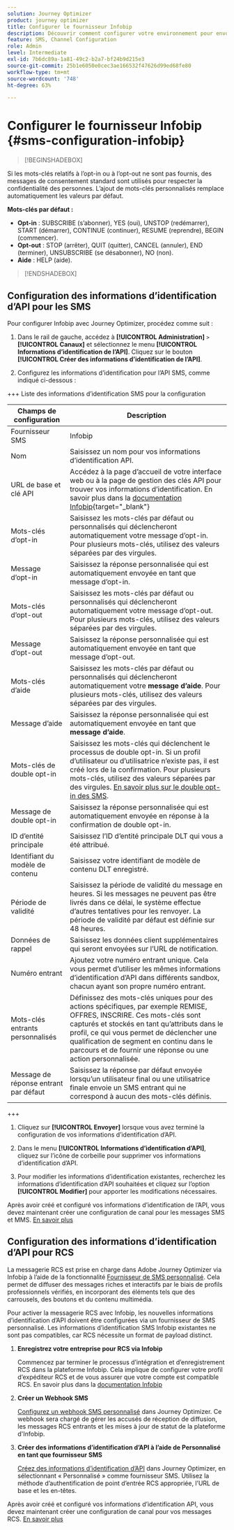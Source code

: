 ```yaml
---
solution: Journey Optimizer
product: journey optimizer
title: Configurer le fournisseur Infobip
description: Découvrir comment configurer votre environnement pour envoyer des messages SMS et MMS avec Journey Optimizer avec Infobip
feature: SMS, Channel Configuration
role: Admin
level: Intermediate
exl-id: 7b6dc89a-1a81-49c2-b2a7-bf24b9d215e3
source-git-commit: 25b1e6050e0cec3ae166532f47626d99ed68fe80
workflow-type: tm+mt
source-wordcount: '748'
ht-degree: 63%

---
```


# Configurer le fournisseur Infobip {#sms-configuration-infobip}

>[!BEGINSHADEBOX]

Si les mots-clés relatifs à l’opt-in ou à l’opt-out ne sont pas fournis, des messages de consentement standard sont utilisés pour respecter la confidentialité des personnes. L’ajout de mots-clés personnalisés remplace automatiquement les valeurs par défaut.

**Mots-clés par défaut :**

* **Opt-in** : SUBSCRIBE (s’abonner), YES (oui), UNSTOP (redémarrer), START (démarrer), CONTINUE (continuer), RESUME (reprendre), BEGIN (commencer).
* **Opt-out** : STOP (arrêter), QUIT (quitter), CANCEL (annuler), END (terminer), UNSUBSCRIBE (se désabonner), NO (non).
* **Aide** : HELP (aide).

>[!ENDSHADEBOX]

## Configuration des informations d’identification d’API pour les SMS

Pour configurer Infobip avec Journey Optimizer, procédez comme suit :

1. Dans le rail de gauche, accédez à **[!UICONTROL Administration]** `>` **[!UICONTROL Canaux]** et sélectionnez le menu **[!UICONTROL Informations d’identification de l’API]**. Cliquez sur le bouton **[!UICONTROL Créer des informations d’identification de l’API]**.

1. Configurez les informations d’identification pour l’API SMS, comme indiqué ci-dessous :

+++ Liste des informations d’identification SMS pour la configuration

   | Champs de configuration | Description |
   |---|---|    
   | Fournisseur SMS | Infobip |
   | Nom | Saisissez un nom pour vos informations d’identification API. |
   | URL de base et clé API | Accédez à la page d’accueil de votre interface web ou à la page de gestion des clés API pour trouver vos informations d’identification. En savoir plus dans la [documentation Infobip](https://www.infobip.com/docs/api){target="_blank"} |
   | Mots-clés d’opt-in | Saisissez les mots-clés par défaut ou personnalisés qui déclencheront automatiquement votre message d’opt-in. Pour plusieurs mots-clés, utilisez des valeurs séparées par des virgules. |
   | Message d’opt-in | Saisissez la réponse personnalisée qui est automatiquement envoyée en tant que message d’opt-in. |
   | Mots-clés d’opt-out | Saisissez les mots-clés par défaut ou personnalisés qui déclencheront automatiquement votre message d’opt-out. Pour plusieurs mots-clés, utilisez des valeurs séparées par des virgules. |
   | Message d’opt-out | Saisissez la réponse personnalisée qui est automatiquement envoyée en tant que message d’opt-out. |
   | Mots-clés d’aide | Saisissez les mots-clés par défaut ou personnalisés qui déclencheront automatiquement votre **message d’aide**. Pour plusieurs mots-clés, utilisez des valeurs séparées par des virgules. |
   | Message d’aide | Saisissez la réponse personnalisée qui est automatiquement envoyée en tant que **message d’aide**. |
   | Mots-clés de double opt-in | Saisissez les mots-clés qui déclenchent le processus de double opt-in. Si un profil d’utilisateur ou d’utilisatrice n’existe pas, il est créé lors de la confirmation. Pour plusieurs mots-clés, utilisez des valeurs séparées par des virgules. [En savoir plus sur le double opt-in des SMS](https://video.tv.adobe.com/v/3440276/?learn=on&captions=fre_fr). |
   | Message de double opt-in | Saisissez la réponse personnalisée qui est automatiquement envoyée en réponse à la confirmation de double opt-in. |
   | ID d’entité principale | Saisissez l’ID d’entité principale DLT qui vous a été attribué. |
   | Identifiant du modèle de contenu | Saisissez votre identifiant de modèle de contenu DLT enregistré. |
   | Période de validité | Saisissez la période de validité du message en heures. Si les messages ne peuvent pas être livrés dans ce délai, le système effectue d’autres tentatives pour les renvoyer. La période de validité par défaut est définie sur 48 heures. |
   | Données de rappel | Saisissez les données client supplémentaires qui seront envoyées sur l’URL de notification. |
   | Numéro entrant | Ajoutez votre numéro entrant unique. Cela vous permet d’utiliser les mêmes informations d’identification d’API dans différents sandbox, chacun ayant son propre numéro entrant. |
   | Mots-clés entrants personnalisés | Définissez des mots-clés uniques pour des actions spécifiques, par exemple REMISE, OFFRES, INSCRIRE. Ces mots-clés sont capturés et stockés en tant qu’attributs dans le profil, ce qui vous permet de déclencher une qualification de segment en continu dans le parcours et de fournir une réponse ou une action personnalisée. |
   | Message de réponse entrant par défaut | Saisissez la réponse par défaut envoyée lorsqu’un utilisateur final ou une utilisatrice finale envoie un SMS entrant qui ne correspond à aucun des mots-clés définis. |

+++

1. Cliquez sur **[!UICONTROL Envoyer]** lorsque vous avez terminé la configuration de vos informations d’identification d’API.

1. Dans le menu **[!UICONTROL Informations d’identification d’API]**, cliquez sur l’icône de corbeille pour supprimer vos informations d’identification d’API.

1. Pour modifier les informations d’identification existantes, recherchez les informations d’identification d’API souhaitées et cliquez sur l’option **[!UICONTROL Modifier]** pour apporter les modifications nécessaires.

Après avoir créé et configuré vos informations d’identification de l’API, vous devez maintenant créer une configuration de canal pour les messages SMS et MMS. [En savoir plus](sms-configuration-surface.md)

## Configuration des informations d’identification d’API pour RCS

La messagerie RCS est prise en charge dans Adobe Journey Optimizer via Infobip à l’aide de la fonctionnalité [Fournisseur de SMS personnalisé](sms-configuration-custom.md). Cela permet de diffuser des messages riches et interactifs par le biais de profils professionnels vérifiés, en incorporant des éléments tels que des carrousels, des boutons et du contenu multimédia.

Pour activer la messagerie RCS avec Infobip, les nouvelles informations d’identification d’API doivent être configurées via un fournisseur de SMS personnalisé. Les informations d’identification SMS Infobip existantes ne sont pas compatibles, car RCS nécessite un format de payload distinct.

1. **Enregistrez votre entreprise pour RCS via Infobip**

   Commencez par terminer le processus d’intégration et d’enregistrement RCS dans la plateforme Infobip. Cela implique de configurer votre profil d’expéditeur RCS et de vous assurer que votre compte est compatible RCS. En savoir plus dans la [documentation Infobip](https://www.infobip.com/docs/rcs/get-started)

1. **Créer un Webhook SMS**

   [Configurez un webhook SMS personnalisé](sms-configuration-custom.md#webhook) dans Journey Optimizer. Ce webhook sera chargé de gérer les accusés de réception de diffusion, les messages RCS entrants et les mises à jour de statut de la plateforme d&#39;Infobip.

1. **Créer des informations d’identification d’API à l’aide de Personnalisé en tant que fournisseur SMS**

   [Créez des informations d’identification d’API](sms-configuration-custom.md#api-credential) dans Journey Optimizer, en sélectionnant « Personnalisé » comme fournisseur SMS. Utilisez la méthode d’authentification de point d’entrée RCS appropriée, l’URL de base et les en-têtes.

Après avoir créé et configuré vos informations d’identification API, vous devez maintenant créer une configuration de canal pour vos messages RCS. [En savoir plus](sms-configuration-surface.md)
